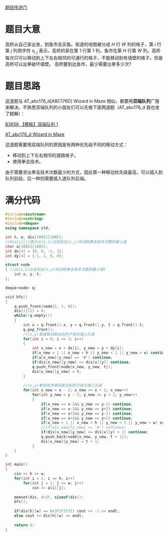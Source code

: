 [题目传送门](https://www.luogu.com.cn/problem/AT_abc213_e)

# 题目大意
高桥从自己家出发，到鱼市去买鱼。街道的地图被分成 $H$ 行 $W$ 列的格子，第 $i$ 行第 $j$ 列用字符 $s_{i,j}$ 表示。高桥的家在第 $1$ 行第 $1$ 列，鱼市在第 $H$ 行第 $W$ 列。高桥每次只可以移动到上下左右相邻的可通行的格子，不能移动到有墙壁的格子。但是高桥可以出拳破坏墙壁。
高桥要到达鱼市，最少需要出拳多少次?

# 题目思路
这道题与 AT_abc176_d[ABC176D] Wizard in Maze 相似，都要用**双端队列**广搜来解决。不熟悉双端队列的小朋友们可以先做下面两道题（AT_abc176_d 我也发了题解）：

[B3656 【模板】双端队列 1](https://www.luogu.com.cn/problem/B3656)

[AT_abc176_d Wizard in Maze](https://www.luogu.com.cn/problem/AT_abc176_d)


这道题需要用双端队列的原因是有两种优先级不同的移动方式：

 - 移动到上下左右相邻的道路格子。
 - 使用拳击技术。
 
由于需要求出拳击技术次数最少的方式，因此第一种移动优先级最高，可以插入到队列前段，后一种则需要插入道队列后端。

# 满分代码

```cpp
#include<iostream>
#include<cstring>
#include<deque>
using namespace std;

int h, w, dis[1005][1005];
//dis[i][j]表示从(1,1)出发到达(i,j)所消耗拳击技术次数的最小值
char a[1005][1005];
int dx[4] = {0, 0, -1, 1};
int dy[4] = {-1, 1, 0, 0};

struct node
{ //从(1,1)出发到达(x,y)所消耗拳击技术次数的最小值t
	int x, y, t;
};

deque<node> q;

void bfs()
{
	q.push_front(node{1, 1, 0});
	dis[1][1] = 0;
	while(!q.empty())
	{
		int x = q.front().x, y = q.front().y, t = q.front().t;
		q.pop_front();
		//(x,y)普通移动能达到的子结点插入队首
		for(int i = 0; i <= 3; i++)
		{
			int x_new = x + dx[i], y_new = y + dy[i];
			if(x_new < 1 || x_new > h || y_new < 1 || y_new > w) continue;
			if(a[x_new][y_new] == '#') continue;
			if(dis[x_new][y_new] <= dis[x][y]) continue;
			q.push_front(node{x_new, y_new, t});
			dis[x_new][y_new] = t;
		}
		
		//(x,y)拳击技术移动能达到的子结点插入队尾
		for(int x_new = x - 2; x_new <= x + 2; x_new++)
			for(int y_new = y - 2; y_new <= y + 2; y_new++)
			{
				if(x_new == x-2&& y_new == y-2) continue;
				if(x_new == x-2&& y_new == y+2) continue;
				if(x_new == x+2&& y_new == y-2) continue;
				if(x_new == x+2&& y_new == y+2) continue;
				if(x_new < 1 || x_new > h || y_new < 1 || y_new > w) continue;
				//if(a[x_new][y_new] == '#') continue;
				if(dis[x_new][y_new] <= dis[x][y] + 1) continue;
				q.push_back(node{x_new, y_new, t + 1});
				dis[x_new][y_new] = t + 1;
			}
	}
}

int main()
{
	cin >> h >> w;
	for(int i = 1; i <= h; i++)
		for(int j = 1; j <= w; j++)
			cin >> a[i][j];
			
	memset(dis, 0x3f, sizeof(dis));
	bfs();
	
	if(dis[h][w] == 0x3f3f3f3f) cout << -1 << endl;
	else cout << dis[h][w] << endl;
	
	return 0;
}
```
